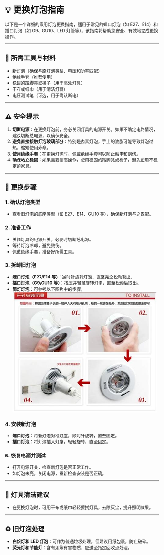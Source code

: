 # 💡 更换灯泡指南

以下是一个详细的家用灯泡更换指南，适用于常见的螺口灯泡（如 E27、E14）和插口灯泡（如 G9、GU10、LED 灯管等）。该指南将帮助您安全、有效地完成更换操作。

---

## 🧰 所需工具与材料

- 新灯泡（确保与原灯泡类型、电压和功率匹配）
- 绝缘手套（推荐使用）
- 稳固的踏脚凳或梯子（用于高处灯具）
- 干布或纸巾（用于清洁灯具）
- 电压测试笔（可选，用于确认断电）

---

## ⚠️ 安全提示

1. **切断电源**：在更换灯泡前，务必关闭灯具的电源开关。如果不确定电路情况，建议切断总电源，以确保安全。
2. **避免直接接触灯泡玻璃部分**：特别是卤素灯泡，手上的油脂可能导致灯泡过热，缩短使用寿命。
3. **使用绝缘手套**：在更换灯泡时，佩戴绝缘手套可以防止触电和割伤。
4. **确保站立稳固**：如果需要登高操作，使用稳固的踏脚凳或梯子，避免使用不稳定的家具。

---

## 🔧 更换步骤

### 1. 确认灯泡类型

- 查看旧灯泡的底座类型（如 E27、E14、GU10 等），确保新灯泡与之匹配。

### 2. 准备工作

- 关闭灯具的电源开关，必要时切断总电源。
- 等待灯泡冷却，避免烫伤。
- 佩戴绝缘手套，准备好所需工具。

### 3. 拆卸旧灯泡

- **螺口灯泡（E27/E14 等）**：逆时针旋转灯泡，直至完全松动取出。
- **插口灯泡（G9/GU10 等）**：按压并轻轻旋转灯泡，直至松动后取出。
- **筒灯灯泡**：可参考以下图片中的步骤。
![筒灯安装步骤](筒灯安装步骤.jpeg)

### 4. 安装新灯泡

- **螺口灯泡**：将新灯泡对准灯座，顺时针旋转，直至固定。
- **插口灯泡**：将灯泡插入灯座，轻轻旋转，直至固定。

### 5. 恢复电源并测试

- 打开电源开关，检查新灯泡是否正常工作。
- 如灯泡未亮，关闭电源，重新检查安装是否正确。

---

## 🧹 灯具清洁建议

- 在更换灯泡时，可用干布或纸巾轻轻擦拭灯具，去除灰尘，提升照明效果。

---

## ♻️ 旧灯泡处理

- **白炽灯和 LED 灯泡**：可作为普通垃圾处理，但建议用纸包裹，防止破碎。
- **荧光灯和节能灯**：含有汞等有害物质，应送至指定回收点处理。


